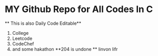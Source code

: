 # MY Github Repo for All  Codes In C 
** This is also Daily Code Editable**
1. College
2. Leetcode
3. CodeChef
4. and some hakathon
**204 is undone **
linvon lifr
